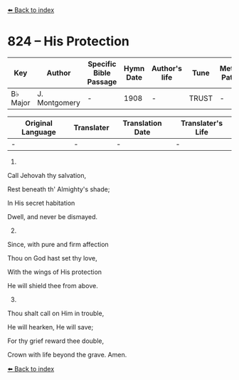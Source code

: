 [⬅️ Back to index](../README.md)

# 824 – His Protection

Key | Author   | Specific Bible Passage     |Hymn Date |Author's life |Tune |Metrical Pattern   |Composer/Source
-- | --------- | ---------------------------|----------|--------------|-----|-------------------|-------------  
B♭ Major |J. Montgomery |- |1908 |- |TRUST |- |Mendelssohn

Original Language | Translater | Translation Date   | Translater's Life  
----------------- | --------- | --------------------|-------------     
\- |- |- |-




1.

Call Jehovah thy salvation,

Rest beneath th' Almighty's shade;

In His secret habitation

Dwell, and never be dismayed.



2.

Since, with pure and firm affection

Thou on God hast set thy love,

With the wings of His protection

He will shield thee from above.



3.

Thou shalt call on Him in trouble,

He will hearken, He will save;

For thy grief reward thee double,

Crown with life beyond the grave.  Amen.

[⬅️ Back to index](../README.md)
